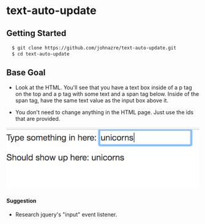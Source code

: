 # text-auto-update

## Getting Started
```
  $ git clone https://github.com/johnazre/text-auto-update.git
  $ cd text-auto-update
```

## Base Goal
 - Look at the HTML. You'll see that you have a text box inside of a p tag on the top and a p tag with some text and a span tag below. Inside of the span tag, have the same text value as the input box above it.

 - You don't need to change anything in the HTML page. Just use the ids that are provided.

![photo of the text](screenshot.png)

#### Suggestion
 - Research jquery's "input" event listener.
